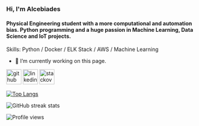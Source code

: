 ### Hi, I'm Alcebiades
####   Physical Engineering student with a more computational and automation bias. Python programming and a huge passion in Machine Learning, Data Science and IoT projects.

Skills: Python / Docker / ELK Stack / AWS / Machine Learning

- 🔭 I’m currently working on this page. 


[<img src='https://cdn.jsdelivr.net/npm/simple-icons@3.0.1/icons/github.svg' alt='github' height='40'>](https://github.com/AlceFilho)  [<img src='https://cdn.jsdelivr.net/npm/simple-icons@3.0.1/icons/linkedin.svg' alt='linkedin' height='40'>](https://www.linkedin.com/in/alcebiadesfilho/)  [<img src='https://cdn.jsdelivr.net/npm/simple-icons@3.0.1/icons/stackoverflow.svg' alt='stackoverflow' height='40'>](https://stackoverflow.com/users/14145420/alcefilho)  

[![Top Langs](https://github-readme-stats.vercel.app/api/top-langs/?username=AlceFilho&theme=dracula)](https://github.com/anuraghazra/github-readme-stats)

![GitHub streak stats](https://github-readme-streak-stats.herokuapp.com/?user=AlceFilho&theme=dracula)  

![Profile views](https://gpvc.arturio.dev/AlceFilho)  

